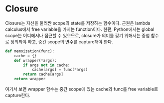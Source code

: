 # Closure

Closure는 자신을 둘러싼 scope의 state를 저장하는 함수이다.
근원은 lambda calculus에서 free variable을 가지는 function이다.
한편, Python에서는 global scope는 어디에서나 접근할 수 있으므로,
closure가 의미를 갖기 위해서는 중첩 함수로 정의되야 하고, 중간 scope의 변수를 capture해야 한다.

```py
def memoization(func):
    cache = {}
    def wrapper(*args):
        if args not in cache:
            cache[args] = func(*args)
        return cache[args]
    return wrapper
```

여기서 보면 wrapper 함수는 중간 scope에 있는 cache와 func를 free variable로 capture한다.
